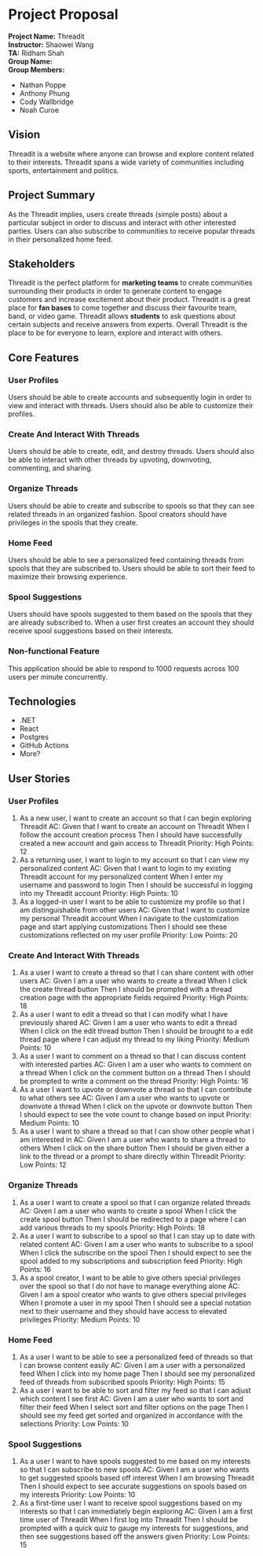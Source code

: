 # Project Proposal

**Project Name:** Threadit  
**Instructor:** Shaowei Wang  
**TA:** Ridham Shah  
**Group Name:** <insert>  
**Group Members:**
- Nathan Poppe
- Anthony Phung
- Cody Wallbridge
- Noah Curoe

## Vision

Threadit is a website where anyone can browse and explore content related to their interests. Threadit spans a wide variety of communities including sports, entertainment and politics. 

## Project Summary

As the Threadit implies, users create threads (simple posts) about a particular subject in order to discuss and interact with other interested parties. Users can also subscribe to communities to receive popular threads in their personalized home feed.

## Stakeholders

Threadit is the perfect platform for **marketing teams** to create communities surrounding their products in order to generate content to engage customers and increase excitement about their product. Threadit is a great place for **fan bases** to come together and discuss their favourite team, band, or video game. Threadit allows **students** to ask questions about certain subjects and receive answers from experts. Overall Threadit is the place to be for everyone to learn, explore and interact with others.

## Core Features

### User Profiles

Users should be able to create accounts and subsequently login in order to view and interact with threads. Users should also be able to customize their profiles.

### Create And Interact With Threads

Users should be able to create, edit, and destroy threads. Users should also be able to interact with other threads by upvoting, downvoting, commenting, and sharing.

### Organize Threads

Users should be able to create and subscribe to spools so that they can see related threads in an organized fashion. Spool creators should have privileges in the spools that they create.

### Home Feed

Users should be able to see a personalized feed containing threads from spools that they are subscribed to. Users should be able to sort their feed to maximize their browsing experience.

### Spool Suggestions

Users should have spools suggested to them based on the spools that they are already subscribed to. When a user first creates an account they should receive spool suggestions based on their interests.

### Non-functional Feature

This application should be able to respond to 1000 requests across 100 users per minute concurrently.


## Technologies

- .NET
- React
- Postgres
- GitHub Actions
- More?

## User Stories

### User Profiles

1. As a new user, I want to create an account so that I can begin exploring Threadit
    AC: Given that I want to create an account on Threadit 
        When I follow the account creation process
        Then I should have successfully created a new account and gain access to Threadit
    Priority: High
    Points: 12
2. As a returning user, I want to login to my account so that I can view my personalized content
    AC: Given that I want to login to my existing Threadit account for my personalized content
        When I enter my username and password to login
        Then I should be successful in logging into my Threadit account
    Priority: High
    Points: 10
3. As a logged-in user I want to be able to customize my profile so that I am distinguishable from other users
    AC: Given that I want to customize my personal Threadit account
        When I navigate to the customization page and start applying customizations
        Then I should see these customizations reflected on my user profile
    Priority: Low
    Points: 20

### Create And Interact With Threads

1. As a user I want to create a thread so that I can share content with other users
    AC: Given I am a user who wants to create a thread
        When I click the create thread button
        Then I should be prompted with a thread creation page with the appropriate fields required
    Priority: High
    Points: 18
2. As a user I want to edit a thread so that I can modify what I have previously shared
    AC: Given I am a user who wants to edit a thread    
        When I click on the edit thread button
        Then I should be brought to a edit thread page where I can adjust my thread to my liking
    Priority: Medium
    Points: 10
3. As a user I want to comment on a thread so that I can discuss content with interested parties
    AC: Given I am a user who wants to comment on a thread
        When I click on the comment button on a thread
        Then I should be prompted to write a comment on the thread
    Priority: High
    Points: 16
4. As a user I want to upvote or downvote a thread so that I can contribute to what others see
    AC: Given I am a user who wants to upvote or downvote a thread
        When I click on the upvote or downvote button
        Then I should expect to see the vote count to change based on input
    Priority: Medium
    Points: 10
5. As a user I want to share a thread so that I can show other people what I am interested in
    AC: Given I am a user who wants to share a thread to others
        When I click on the share button
        Then I should be given either a link to the thread or a prompt to share directly within Threadit
    Priority: Low
    Points: 12

### Organize Threads

1. As a user I want to create a spool so that I can organize related threads
    AC: Given I am a user who wants to create a spool
        When I click the create spool button
        Then I should be redirected to a page where I can add various threads to my spools
    Priority: High
    Points: 18
2. As a user I want to subscribe to a spool so that I can stay up to date with related content
    AC: Given I am a user who wants to subscribe to a spool
        When I click the subscribe on the spool
        Then I should expect to see the spool added to my subscriptions and subscription feed
    Priority: High
    Points: 16
3. As a spool creator, I want to be able to give others special privileges over the spool so that I do not have to manage everything alone
    AC: Given I am a spool creator who wants to give others special privileges
        When I promote a user in my spool
        Then I should see a special notation next to their username and they should have access to elevated privileges
    Priority: Medium
    Points: 10

### Home Feed

1. As a user I want to be able to see a personalized feed of threads so that I can browse content easily
    AC: Given I am a user with a personalized feed
        When I click into my home page
        Then I should see my personalized feed of threads from subscribed spools
    Priority: High
    Points: 15
2. As a user I want to be able to sort and filter my feed so that I can adjust which content I see first
    AC: Given I am a user who wants to sort and filter their feed
        When I select sort and filter options on the page
        Then I should see my feed get sorted and organized in accordance with the selections
    Priority: Low
    Points: 10

### Spool Suggestions

1. As a user I want to have spools suggested to me based on my interests so that I can subscribe to new spools
    AC: Given I am a user who wants to get suggested spools based off interest
        When I am browsing Threadit
        Then I should expect to see accurate suggestions on spools based on my interests
    Priority: Low
    Points: 10
2. As a first-time user I want to receive spool suggestions based on my interests so that I can immediately begin exploring
    AC: Given I am a first time user of Threadit
        When I first log into Threadit
        Then I should be prompted with a quick quiz to gauge my interests for suggestions, and then see suggestions based off the answers given
    Priority: Low
    Points: 15
